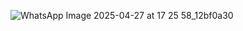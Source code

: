 ![WhatsApp Image 2025-04-27 at 17 25 58_12bf0a30](https://github.com/user-attachments/assets/7ee58a62-1da8-4830-8ecd-4be6080b5066)

